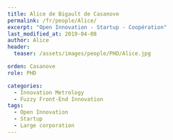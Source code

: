 ```yaml
---
title: Alice de Bigault de Casanove
permalink: /fr/people/Alice/
excerpt: "Open Innovation - Startup - Coopération"
last_modified_at: 2019-04-08
author: Alice
header:
  teaser: /assets/images/people/PHD/Alice.jpg

orden: Casanove
role: PHD

categories:
  - Innovation Metrology
  - Fuzzy Front-End Innovation
tags:
  - Open Innovation
  - Startup
  - Large corporation  
---
```


